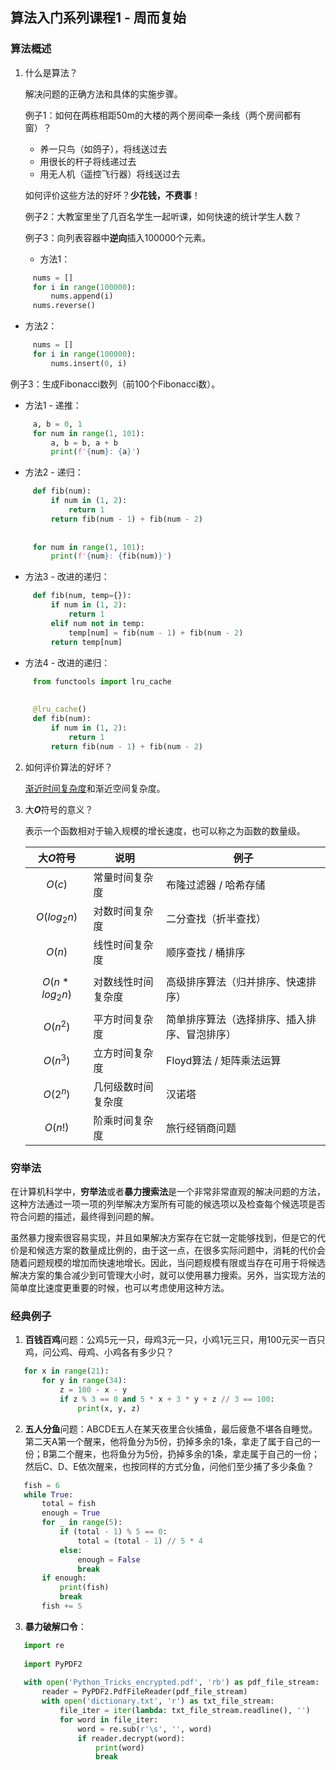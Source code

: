 ## 算法入门系列课程1 - 周而复始

### 算法概述

1. 什么是算法？

   解决问题的正确方法和具体的实施步骤。

   例子1：如何在两栋相距50m的大楼的两个房间牵一条线（两个房间都有窗）？

   - 养一只鸟（如鸽子），将线送过去
   - 用很长的杆子将线递过去
   - 用无人机（遥控飞行器）将线送过去

   如何评价这些方法的好坏？**少花钱，不费事**！

   例子2：大教室里坐了几百名学生一起听课，如何快速的统计学生人数？

   例子3：向列表容器中**逆向**插入100000个元素。

   - 方法1：

```Python
     nums = []
     for i in range(100000):
         nums.append(i)
     nums.reverse()
```

   - 方法2：

```Python
     nums = []
     for i in range(100000):
         nums.insert(0, i)
```

   例子3：生成Fibonacci数列（前100个Fibonacci数）。

   - 方法1 - 递推：

```Python
     a, b = 0, 1
     for num in range(1, 101):
         a, b = b, a + b
         print(f'{num}: {a}')
```

   - 方法2 - 递归：

```Python
     def fib(num):
         if num in (1, 2):
             return 1
         return fib(num - 1) + fib(num - 2)
     
     
     for num in range(1, 101):
         print(f'{num}: {fib(num)}')
```

   - 方法3 - 改进的递归：

```Python
     def fib(num, temp={}):
         if num in (1, 2):
             return 1
         elif num not in temp:
             temp[num] = fib(num - 1) + fib(num - 2)
         return temp[num]
```

   - 方法4  - 改进的递归：

```Python
     from functools import lru_cache
     
     
     @lru_cache()
     def fib(num):
         if num in (1, 2):
             return 1
         return fib(num - 1) + fib(num - 2)
```

2. 如何评价算法的好坏？

   [渐近时间复杂度](<https://zh.wikipedia.org/wiki/%E6%97%B6%E9%97%B4%E5%A4%8D%E6%9D%82%E5%BA%A6>)和渐近空间复杂度。

3. 大***O***符号的意义？

   表示一个函数相对于输入规模的增长速度，也可以称之为函数的数量级。

   | 大*O*符号       | 说明               | 例子                                         |
   | --------------- | ------------------ | -------------------------------------------- |
   | $$O(c)$$        | 常量时间复杂度     | 布隆过滤器 / 哈希存储                        |
   | $$O(log_2n)$$   | 对数时间复杂度     | 二分查找（折半查找）                         |
   | $$O(n)$$        | 线性时间复杂度     | 顺序查找 / 桶排序                            |
   | $$O(n*log_2n)$$ | 对数线性时间复杂度 | 高级排序算法（归并排序、快速排序）           |
   | $$O(n^2)$$      | 平方时间复杂度     | 简单排序算法（选择排序、插入排序、冒泡排序） |
   | $$O(n^3)$$      | 立方时间复杂度     | Floyd算法 / 矩阵乘法运算                     |
   | $$O(2^n)$$      | 几何级数时间复杂度 | 汉诺塔                                       |
   | $$O(n!)$$       | 阶乘时间复杂度     | 旅行经销商问题                               |

### 穷举法

在计算机科学中，**穷举法**或者**暴力搜索法**是一个非常非常直观的解决问题的方法，这种方法通过一项一项的列举解决方案所有可能的候选项以及检查每个候选项是否符合问题的描述，最终得到问题的解。

虽然暴力搜索很容易实现，并且如果解决方案存在它就一定能够找到，但是它的代价是和候选方案的数量成比例的，由于这一点，在很多实际问题中，消耗的代价会随着问题规模的增加而快速地增长。因此，当问题规模有限或当存在可用于将候选解决方案的集合减少到可管理大小时，就可以使用暴力搜索。另外，当实现方法的简单度比速度更重要的时候，也可以考虑使用这种方法。

### 经典例子

1. **百钱百鸡**问题：公鸡5元一只，母鸡3元一只，小鸡1元三只，用100元买一百只鸡，问公鸡、母鸡、小鸡各有多少只？

```Python
   for x in range(21):
       for y in range(34):
           z = 100 - x - y
           if z % 3 == 0 and 5 * x + 3 * y + z // 3 == 100:
               print(x, y, z)
```

2. **五人分鱼**问题：ABCDE五人在某天夜里合伙捕鱼，最后疲惫不堪各自睡觉。第二天A第一个醒来，他将鱼分为5份，扔掉多余的1条，拿走了属于自己的一份；B第二个醒来，也将鱼分为5份，扔掉多余的1条，拿走属于自己的一份；然后C、D、E依次醒来，也按同样的方式分鱼，问他们至少捕了多少条鱼？

```Python
   fish = 6
   while True:
       total = fish
       enough = True
       for _ in range(5):
           if (total - 1) % 5 == 0:
               total = (total - 1) // 5 * 4
           else:
               enough = False
               break
       if enough:
           print(fish)
           break
       fish += 5
```

3. **暴力破解口令**：

```Python
   import re
   
   import PyPDF2
   
   with open('Python_Tricks_encrypted.pdf', 'rb') as pdf_file_stream:
       reader = PyPDF2.PdfFileReader(pdf_file_stream)
       with open('dictionary.txt', 'r') as txt_file_stream:
           file_iter = iter(lambda: txt_file_stream.readline(), '')
           for word in file_iter:
               word = re.sub(r'\s', '', word)
               if reader.decrypt(word):
                   print(word)
                   break
```